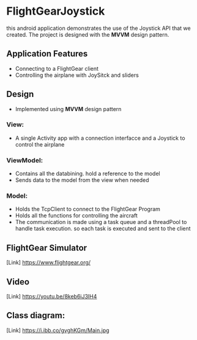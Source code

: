 # FlightGearJoystick
this android application demonstrates the use of the Joystick API that we created.
The project is designed with the **MVVM** design pattern.

## Application Features
- Connecting to a FlightGear client
- Controlling the airplane with JoySitck and sliders

## Design 
- Implemented using **MVVM** design pattern
### View:
- A single Activity app with a connection interfacce and a Joystick to control the airplane
### ViewModel:
- Contains all the databining. hold a reference to the model
- Sends data to the model from the view when needed
### Model:
- Holds the TcpClient to connect to the FlightGear Program
- Holds all the functions for controlling the aircraft
- The communication is made using a task queue and a threadPool to handle task execution.
  so each task is executed and sent to the client

## FlightGear Simulator 
[Link] https://www.flightgear.org/

## Video
[Link] https://youtu.be/8keb6iJ3IH4

## Class diagram:
[Link] https://i.ibb.co/gvghKGm/Main.jpg
